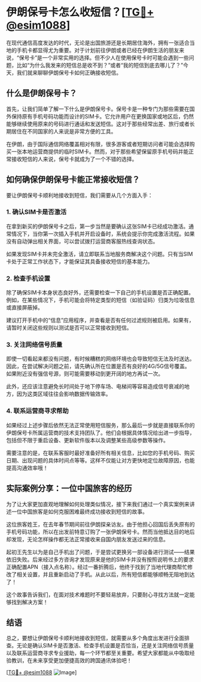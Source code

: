 # 伊朗保号卡怎么收短信？[[TG💪+ @esim1088](https://t.me/s/esim1088)]

在现代通信高度发达的时代，无论是出国旅游还是长期居住海外，拥有一张适合当地的手机卡都显得尤为重要。对于计划前往伊朗或者已经在伊朗生活的朋友来说，“保号卡”是一个非常实用的选择。但不少人在使用保号卡时可能会遇到一些问题，比如“为什么我发来的短信总是收不到？”或者“我的短信到底去哪儿了？”今天，我们就来聊聊伊朗保号卡如何正确接收短信。

## 什么是伊朗保号卡？

首先，让我们简单了解一下什么是伊朗保号卡。保号卡是一种专门为那些需要在国外保持原有手机号码功能而设计的SIM卡。它允许用户在更换国家或地区后，仍然能够继续使用原来的号码进行通话和发送短信。这对于那些经常出差、旅行或者长期居住在不同国家的人来说是非常方便的工具。

在伊朗，由于国际通信网络覆盖相对有限，很多游客或者短期访问者可能会选择购买一张本地运营商提供的临时SIM卡。然而，对于那些希望保留原手机号码并能正常接收短信的人来说，保号卡就成为了一个不错的选择。

## 如何确保伊朗保号卡能正常接收短信？

要让伊朗保号卡顺利地接收到短信，我们需要从几个方面入手：

### 1. 确认SIM卡是否激活

在拿到新买的伊朗保号卡之后，第一步当然是要确认这张SIM卡已经成功激活。通常情况下，当你第一次插入手机并开启设备时，系统会提示你完成激活流程。如果没有自动弹出相关界面，可以尝试拨打运营商客服热线查询状态。

如果发现SIM卡并未完全激活，请立即联系当地服务商解决这个问题。只有当SIM卡处于正常工作状态下，才能保证其具备接收短信的基本能力。

### 2. 检查手机设置

除了确保SIM卡本身状态良好外，还需要检查一下自己的手机设置是否正确配置。例如，在某些情况下，手机可能会将特定类型的短信（如验证码）归类为垃圾信息或直接屏蔽掉。

建议打开手机中的“信息”应用程序，并查看是否有任何过滤规则被启用。如果有，请暂时关闭这些规则以测试是否可以正常接收到短信。

### 3. 关注网络信号质量

即使一切看起来都没有问题，有时候糟糕的网络环境也会导致短信无法及时送达。因此，在尝试解决问题之前，请先确认所在位置是否有良好的4G/5G信号覆盖。如果附近没有强信号源，则可能需要移动到更开阔的地方再试一次。

此外，还应该注意避免长时间处于地下停车场、电梯间等容易造成信号衰减的地方，因为这类区域往往会影响数据传输效率。

### 4. 联系运营商寻求帮助

如果经过上述步骤后依然无法正常使用短信服务，那么最后一步就是直接联系你的伊朗保号卡所属运营商的技术支持团队了。他们会根据具体情况给出进一步指导，包括但不限于重启设备、更新软件版本以及调整某些高级参数等操作。

需要注意的是，在联系客服时最好准备好所有相关信息，比如您的手机号码、购买日期、出现问题的具体时间点等等。这样不仅能让对方更快地定位故障原因，也能提高沟通效率哦！

## 实际案例分享：一位中国旅客的经历

为了让大家更加直观地理解如何处理类似情况，接下来我们通过一个真实案例来讲述一位中国旅客是如何克服困难最终成功接收到短信的故事。

这位旅客姓王，在去年春节期间前往伊朗探亲访友。由于他担心回国后丢失原有的手机号码功能，所以在出发前特意订购了一张伊朗保号卡。然而当他抵达目的地后却发现，无论怎样操作都无法正常接收来自国内朋友发送过来的信息。

起初王先生以为是自己手机出了问题，于是尝试更换另一部设备进行测试——结果依旧失败。后来经过多方咨询才发现原来是他的SIM卡并没有按照说明书上的要求正确配置APN（接入点名称）。经过一番折腾后，他终于找到了当地代理商帮忙修改了相关设置，并且重新启动了手机。从此以后，所有短信都能够顺畅无阻地到达了！

这个故事告诉我们，在面对技术难题时不要轻易放弃，只要耐心寻找方法就一定能够找到解决方案！

## 结语

总之，要想让伊朗保号卡顺利地接收到短信，就需要从多个角度出发进行全面排查。无论是确认SIM卡是否激活、检查手机设置是否恰当，还是关注网络信号质量以及联系运营商寻求专业援助，每一个环节都至关重要。希望大家都能从中吸取经验教训，在未来享受更加便捷高效的跨国通讯体验吧！

[[TG💪+ @esim1088](https://t.me/s/esim1088) ![Image](https://i.postimg.cc/4NQfJmqS/Snipaste-2025-05-13-00-14-12.png)]